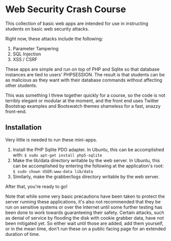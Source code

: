 Web Security Crash Course
====================

This collection of basic web apps are intended for use in instructing students on basic web security attacks.

Right now, these attacks include the following:

1. Parameter Tampering
2. SQL Injection
3. XSS / CSRF

These apps are simple and run on top of PHP and Sqlite so that database instances are tied to users' PHPSESSION. The result is that students can be as malicious as they want with their database commands without affecting other students.

This was something I threw together quickly for a course, so the code is not terribly elegant or modular at the moment, and the front end uses Twitter Bootstrap examples and Bootswatch themes shameless for a fast, snazzy front-end.

## Installation

Very little is needed to run these mini-apps.

1. Install the PHP Sqlite PDO adapter. In Ubuntu, this can be accomplished with: ```$ sudo apt-get install php5-sqlite```
2. Make the lib/data directory writable by the web server. In Ubuntu, this can be accomplished by entering the following at the application's root: ```$ sudo chown USER:www-data lib/data```
3. Similarly, make the grabber/logs directory writable by the web server.

After that, you're ready to go!

Note that while some very basic precautions have been taken to protect the server running these applications, it's also not recommended that they be run on sensitive systems or over the Internet until some further testing has been done to work towards guaranteeing their safety. Certain attacks, such as denial of service by flooding the disk with cookie grabber data, have not been mitigated yet. So either wait until those are added, add them yourself, or in the mean time, don't run these on a public facing page for an extended duration of time.
